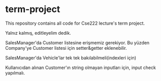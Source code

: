 # term-project
This repository contains all code for Cse222 lecture's term project. 

Yalnız kalmış, editleyelim dedik.

SalesManager'da Customer listesine erişmemiz gerekiyor.
Bu yüzden Company'ye Customer listesi için setter&getter eklenebilir.

SalesManager'da Vehicle'lar tek tek bakılabilmeli(indexleri için)

Kullanıcıdan alınan Customer'ın string olmayan inputları için, input check yapılmalı.
